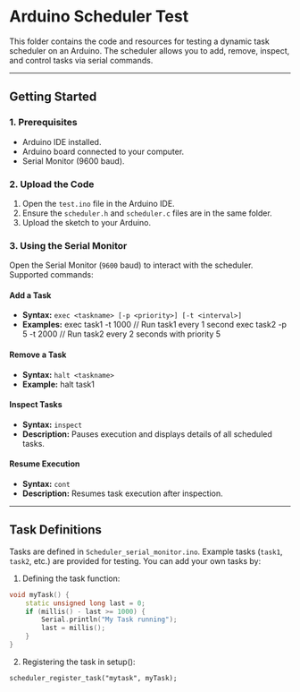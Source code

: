 # Arduino Scheduler Test

This folder contains the code and resources for testing a dynamic task scheduler on an Arduino. The scheduler allows you to add, remove, inspect, and control tasks via serial commands.


---

## **Getting Started**

### **1. Prerequisites**
- Arduino IDE installed.
- Arduino board connected to your computer.
- Serial Monitor (9600 baud).

### **2. Upload the Code**
1. Open the `test.ino` file in the Arduino IDE.
2. Ensure the `scheduler.h` and `scheduler.c` files are in the same folder.
3. Upload the sketch to your Arduino.

### **3. Using the Serial Monitor**
Open the Serial Monitor (`9600` baud) to interact with the scheduler. Supported commands:

#### **Add a Task**
- **Syntax:** `exec <taskname> [-p <priority>] [-t <interval>]`
- **Examples:**
exec task1 -t 1000 // Run task1 every 1 second
exec task2 -p 5 -t 2000 // Run task2 every 2 seconds with priority 5

#### **Remove a Task**
- **Syntax:** `halt <taskname>`
- **Example:**
halt task1

#### **Inspect Tasks**
- **Syntax:** `inspect`
- **Description:** Pauses execution and displays details of all scheduled tasks.

#### **Resume Execution**
- **Syntax:** `cont`
- **Description:** Resumes task execution after inspection.

---

## **Task Definitions**
Tasks are defined in `Scheduler_serial_monitor.ino`. Example tasks (`task1`, `task2`, etc.) are provided for testing. You can add your own tasks by:
1. Defining the task function:
 ```cpp
 void myTask() {
     static unsigned long last = 0;
     if (millis() - last >= 1000) {
         Serial.println("My Task running");
         last = millis();
     }
 }
```

2. Registering the task in setup():
   
`scheduler_register_task("mytask", myTask);`
